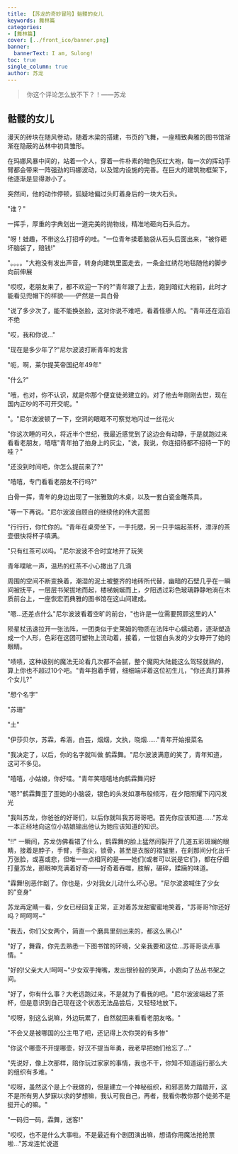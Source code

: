 ```yaml
---
title: 【苏龙的奇妙冒险】骷髅的女儿
keywords: 舞林篇
categories:
- [舞林篇]
cover: [../front_ico/banner.png]
banner:
  bannerText: I am, Sulong!
toc: true
single_column: true
author: 苏龙
---
```

> ​		你这个评论怎么放不下？！——苏龙

## 骷髅的女儿

漫天的砖块在随风卷动，随着木梁的搭建，书页的飞舞，一座精致典雅的图书馆渐渐在隐蔽的丛林中初具雏形。

在玛娜风暴中间的，站着一个人，穿着一件朴素的暗色灰红大袍，每一次的挥动手臂都会带来一阵强劲的玛娜波动，以及馆内设施的完善。在巨大的建筑物框架下，他逐渐是显得渺小了。

突然间，他的动作停顿，狐疑地偏过头盯着身后的一块大石头。

"谁？"

一挥手，厚重的字典划出一道完美的抛物线，精准地砸向石头后方。

"呀！蛙趣，不带这么打招呼的哇。"一位青年揉着脑袋从石头后面出来，"被你砸坏脑袋了，赔钱!"

"。。。。"大袍没有发出声音，转身向建筑里面走去，一条金红绣花地毯随他的脚步向前伸展

"哎哎，老朋友来了，都不欢迎一下的?"青年跟了上去，跑到暗红大袍前，此时才能看见兜帽下的样貌——俨然是一具白骨

"说了多少次了，能不能换张脸，这对你说不难吧，看着怪瘆人的。"青年还在滔滔不绝

"哎，我和你说…"

"现在是多少年了?"尼尔波波打断青年的发言

"呃，啊，莱尔提芙帝国纪年49年"

"什么?"

"哦，也对，你不认识，就是你那个便宜徒弟建立的。对了他去年刚刚去世，现在国内正吵的不可开交呢。"

"。"尼尔波波顿了一下，空洞的眼眶不可察觉地闪过一丝花火

"你这次睡的可久，将近半个世纪，我最近感觉到了这边会有动静，于是就跑过来看看老朋友，嘻嘻"青年拍了拍身上的灰尘，"诶，我说，你连招待都不招待一下的哇？"

"还没到时间吧，你怎么提前来了?"

"嘻嘻，专门看看老朋友不行吗?"



白骨一挥，青年的身边出现了一张雅致的木桌，以及一套白瓷金雕茶具。

"等一下再说。"尼尔波波自顾自的继续他的伟大蓝图

"行行行，你忙你的。"青年在桌旁坐下，一手托腮，另一只手端起茶杯，漂浮的茶壶很快将杯子填满。

"只有红茶可以吗。"尼尔波波不合时宜地开了玩笑

青年噗呲一声，温热的红茶不小心撒出了几滴



周围的空间不断变换着，潮湿的泥土被整齐的地砖所代替，幽暗的石壁几乎在一瞬间被抚平，一层层书架拔地而起，楼梯蜿蜒而上，夕阳透过彩色玻璃静静地淌在木质前台上，一座恢宏而典雅的图书馆在这山间建成。



"嗯…还差点什么"尼尔波波看着空旷的前台，"也许是一位需要照顾这里的人"

陨星杖迅速拉开一张法阵，一团类似于史莱姆的物质在法阵中心蠕动着，逐渐塑造成一个人形，色彩在这团可塑物上流动着，接着，一位银白头发的少女睁开了她的眼睛。

"啧啧，这种级别的魔法无论看几次都不会腻，整个魔网大陆能这么驾轻就熟的，算上你也不超过10个吧。"青年抱着手臂，细细端详着这位初生儿，"你还真打算养个女儿?"

"想个名字"

"苏珊"

"土"

"伊莎贝尔，苏霖，希涵，白芸，烟烟，文执，晓烟……"青年开始报菜名

"我决定了，以后，你的名字就叫做 鹤霖舞。"尼尔波波满意的笑了，青年知道，这可不多见。



"嘻嘻，小姑娘，你好哇。"青年笑嘻嘻地向鹤霖舞问好

"嗯?"鹤霖舞歪了歪她的小脑袋，银色的头发如瀑布般倾泻，在夕阳照耀下闪闪发光

"我叫苏龙，你爸爸的好哥们，以后你就叫我苏哥哥吧。首先你应该知道……"苏龙一本正经地向这位小姑娘输出他认为她应该知道的知识。

"!!"  一瞬间，苏龙仿佛看错了什么，鹤霖舞的脸上猛然间裂开了几道五彩斑斓的眼睛，接着是脖子，手臂，手指尖，锁骨，甚至是衣服的褶皱里，在刹那间分化出千万张脸，或喜或悲，但唯一一点相同的是——她们(或者可以说是它们)，都在仔细打量苏龙，那眼神充满着好奇——好奇着吞噬，肢解，碾碎，蹂躏的味道。

"霖舞!别恶作剧了。你也是，少对我女儿动什么坏心思。"尼尔波波喊住了少女的"变身"

苏龙再定睛一看，少女已经回复正常，正对着苏龙甜蜜蜜地笑着，"苏哥哥?你还好吗？呵呵呵~"

"我去，你们父女两个，简直一个磨具里刻出来的，都这么黑心!"

"好了，舞霖，你先去熟悉一下图书馆的环境，父亲我要和这位…苏哥哥谈点事情。"

"好的!父亲大人!呵呵~"少女双手掩嘴，发出银铃般的笑声，小跑向了丛丛书架之间。



"好了，你有什么事？大老远跑过来，不是就为了看我的吧。"尼尔波波端起了茶杯，但是意识到自己现在这个状态无法品尝后，又轻轻地放下。

"哎呀，别这么说嘛，外边玩累了，自然就回来看看老朋友咯。"

"不会又是被哪国的公主甩了吧，还记得上次你哭的有多惨"

"你这个哪壶不开提哪壶，好汉不提当年勇，我老早把她们给忘了…"

"先说好，像上次那样，陪你玩过家家的事情，我也不干，你知不知道运行那么大的组织有多难。"

"哎呀，虽然这个是上个我做的，但是建立一个神秘组织，和邪恶势力踏踏开，这不是所有男人梦寐以求的梦想嘛，我认可我自己，再者，我看你教你那个徒弟不是挺开心的嘛。"

"一码归一码，霖舞，送客!"

"哎哎，也不是什么大事啦。不是最近有个剧团演出嘛，想请你用魔法抢抢票啦…"苏龙连忙说道